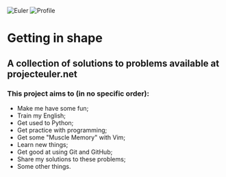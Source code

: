 ![Euler](https://projecteuler.net/images/euler_portrait.png)
![Profile](https://projecteuler.net/profile/tinesife.png)

# Getting in shape

## A collection of solutions to problems available at projecteuler.net

### This project aims to (in no specific order):
* Make me have some fun;
* Train my English;
* Get used to Python;
* Get practice with programming;
* Get some "Muscle Memory" with Vim;
* Learn new things;
* Get good at using Git and GitHub;
* Share my solutions to these problems;
* Some other things.
